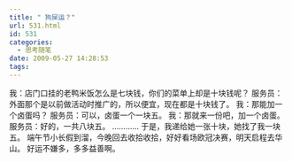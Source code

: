 ```yaml
---
title: " 狗屎运？"
url: 531.html
id: 531
categories:
  - 思考随笔
date: 2009-05-27 14:28:53
tags:
---
```


我：店门口挂的老鸭米饭怎么是七块钱，你们的菜单上却是十块钱呢？ 服务员：外面那个是以前做活动时推广的，所以便宜，现在都是十块钱了。 我：那能加一个卤蛋吗？ 服务员：可以，卤蛋一个一块五。 我：那就来一份吧，加一个卤蛋。 服务员：好的，一共八块五。 ………… 于是，我递给她一张十块，她找了我一块五。 端午节小长假到溜，今晚回去收拾收拾，好好看场欧冠决赛，明天启程去华山。 好运不嫌多，多多益善啊。